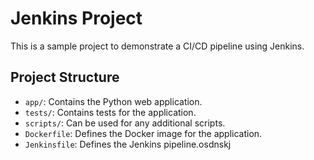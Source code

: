 # Jenkins Project

This is a sample project to demonstrate a CI/CD pipeline using Jenkins.

## Project Structure

* `app/`: Contains the Python web application.
* `tests/`: Contains tests for the application.
* `scripts/`: Can be used for any additional scripts.
* `Dockerfile`: Defines the Docker image for the application.
* `Jenkinsfile`: Defines the Jenkins pipeline.osdnskj
